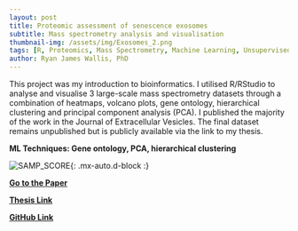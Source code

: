 ```yaml
---
layout: post
title: Proteomic assessment of senescence exosomes
subtitle: Mass spectrometry analysis and visualisation
thumbnail-img: /assets/img/Exosomes_2.png
tags: [R, Proteomics, Mass Spectrometry, Machine Learning, Unsupervised Machine Learning]
author: Ryan James Wallis, PhD
---
```


This project was my introduction to bioinformatics. I utilised R/RStudio to analyse and visualise 3 large-scale mass spectrometry datasets through a combination of heatmaps, volcano plots, gene ontology, hierarchical clustering and principal component analysis (PCA). I published the majority of the work in the Journal of Extracellular Vesicles. The final dataset remains unpublished but is publicly available via the link to my thesis.  

**ML Techniques: Gene ontology, PCA, hierarchical clustering**

![SAMP_SCORE](https://RyanJWallis.github.io/assets/img/Exosomes_1.png){: .mx-auto.d-block :}

<strong><a href="https://pubmed.ncbi.nlm.nih.gov/33659050/">Go to the Paper</a>

<strong><a href="https://qmro.qmul.ac.uk/xmlui/handle/123456789/71085?show=full">Thesis Link</a>

<strong><a href="https://github.com/RyanJWallis/Proteomic-assessment-of-senescence-exosomes">GitHub Link</a>
